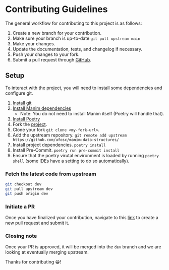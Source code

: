 # Contributing Guidelines
The general workflow for contributing to this project is as follows:
1. Create a new branch for your contribution.
2. Make sure your branch is up-to-date `git pull upstream main`
3. Make your changes.
4. Update the documentation, tests, and changelog if necessary.
5. Push your changes to your fork.
6. Submit a pull request through [GitHub](https://github.com/ufosc/manim-data-structures/pulls).

## Setup
To interact with the project, you will need to install some dependencies and configure git.

1. [Install git](https://git-scm.com/)
2. [Install Manim dependencies](https://docs.manim.community/en/stable/installation.html#installing-manim-locally)
   - Note: You do not need to install Manim itself (Poetry will handle that).
3. [Install Poetry](https://python-poetry.org/docs/master/#installing-with-the-official-installer)
4. Fork the [project](https://github.com/ufosc/manim-data-structures).
5. Clone your fork `git clone <my-fork-url>`.
6. Add the upstream repository. `git remote add upstream https://github.com/ufosc/manim-data-structures/`
7. Install project dependencies. `poetry install`
8. Install Pre-Commit. `poetry run pre-commit install`
9. Ensure that the poetry virutal environment is loaded by running `poetry shell` (some IDEs have a setting to do so automatically).

### Fetch the latest code from upstream
```bash
git checkout dev
git pull upstream dev
git push origin dev
```

### Initiate a PR
Once you have finalized your contribution, navigate to this [link](https://github.com/ufosc/manim-data-structures/pulls) to create a new pull request and submit it.

### Closing note
Once your PR is approved, it will be merged into the `dev` branch and we are looking at eventually merging upstream.

Thanks for contributing 😁!
